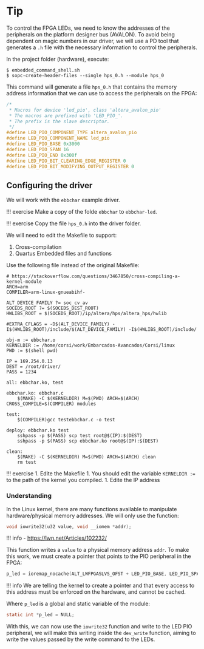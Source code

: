 # Tip

To control the FPGA LEDs, we need to know the addresses of the peripherals on the platform designer bus (AVALON). To avoid being dependent on magic numbers in our driver, we will use a PD tool that generates a `.h` file with the necessary information to control the peripherals.

In the project folder (hardware), execute:

```
$ embedded_command_shell.sh
$ sopc-create-header-files --single hps_0.h --module hps_0
```

This command will generate a file `hps_0.h` that contains the memory address information that we can use to access the peripherals on the FPGA:

```c
/*
 * Macros for device 'led_pio', class 'altera_avalon_pio'
 * The macros are prefixed with 'LED_PIO_'.
 * The prefix is the slave descriptor.
 */
#define LED_PIO_COMPONENT_TYPE altera_avalon_pio
#define LED_PIO_COMPONENT_NAME led_pio
#define LED_PIO_BASE 0x3000
#define LED_PIO_SPAN 16
#define LED_PIO_END 0x300f
#define LED_PIO_BIT_CLEARING_EDGE_REGISTER 0
#define LED_PIO_BIT_MODIFYING_OUTPUT_REGISTER 0
```

## Configuring the driver

We will work with the `ebbchar` example driver.

!!! exercise
    Make a copy of the folde `ebbchar` to `ebbchar-led`.

!!! exercise
    Copy the file `hps_0.h` into the driver folder.

We will need to edit the Makefile to support:

1. Cross-compilation
1. Quartus Embedded files and functions

Use the following file instead of the original Makefile:

```Make
# https://stackoverflow.com/questions/3467850/cross-compiling-a-kernel-module
ARCH=arm
COMPILER=arm-linux-gnueabihf-

ALT_DEVICE_FAMILY ?= soc_cv_av
SOCEDS_ROOT ?= $(SOCEDS_DEST_ROOT)
HWLIBS_ROOT = $(SOCEDS_ROOT)/ip/altera/hps/altera_hps/hwlib

#EXTRA_CFLAGS = -D$(ALT_DEVICE_FAMILY) -I$(HWLIBS_ROOT)/include/$(ALT_DEVICE_FAMILY) -I$(HWLIBS_ROOT)/include/

obj-m := ebbchar.o
KERNELDIR := /home/corsi/work/Embarcados-Avancados/Corsi/linux
PWD := $(shell pwd)

IP = 169.254.0.13
DEST = /root/driver/
PASS = 1234

all: ebbchar.ko, test

ebbchar.ko: ebbchar.c
	$(MAKE) -C $(KERNELDIR) M=$(PWD) ARCH=$(ARCH) CROSS_COMPILE=$(COMPILER) modules

test:
	$(COMPILER)gcc testebbchar.c -o test

deploy: ebbchar.ko test
	sshpass -p $(PASS) scp test root@$(IP):$(DEST)
	sshpass -p $(PASS) scp ebbchar.ko root@$(IP):$(DEST)

clean:
	$(MAKE) -C $(KERNELDIR) M=$(PWD) ARCH=$(ARCH) clean
	rm test
```

!!! exercise
    1. Edite the Makefile
    1. You should edit the variable `KERNELDIR := ` to the path of the kernel you compiled.
    1. Edite the IP address
    
### Understanding 

In the Linux kernel, there are many functions available to manipulate hardware/physical memory addresses. We will only use the function: 

```c
void iowrite32(u32 value, void __iomem *addr);
```

!!! info
    - https://lwn.net/Articles/102232/

This function writes a `value` to a physical memory address `addr`. To make this work, we must create a pointer that points to the PIO peripheral in the FPGA:

```c
p_led = ioremap_nocache(ALT_LWFPGASLVS_OFST + LED_PIO_BASE, LED_PIO_SPAN);
```

!!! info
    We are telling the kernel to create a pointer and that every access to this address must be enforced on the hardware, and cannot be cached.

Where `p_led` is a global and static variable of the module:

```c
static int *p_led = NULL;
```

With this, we can now use the `iowrite32` function and write to the LED PIO peripheral, we will make this writing inside the `dev_write` function, aiming to write the values passed by the write command to the LEDs.
